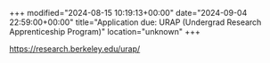 +++
modified="2024-08-15 10:19:13+00:00"
date="2024-09-04 22:59:00+00:00"
title="Application due: URAP (Undergrad Research Apprenticeship Program)"
location="unknown"
+++



<a href="https://research.berkeley.edu/urap/">https://research.berkeley.edu/urap/</a>